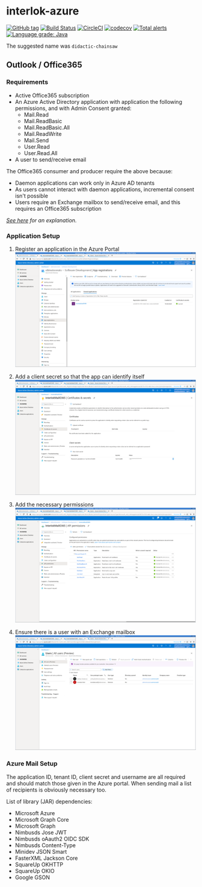 # interlok-azure

[![GitHub tag](https://img.shields.io/github/tag/adaptris/interlok-azure.svg)](https://github.com/adaptris/interlok-azure/tags) [![Build Status](https://travis-ci.com/adaptris/interlok-azure.svg?branch=develop)](https://travis-ci.com/adaptris/interlok-azure) [![CircleCI](https://circleci.com/gh/adaptris/interlok-azure/tree/develop.svg?style=svg)](https://circleci.com/gh/adaptris/interlok-azure/tree/develop) [![codecov](https://codecov.io/gh/adaptris/interlok-azure/branch/develop/graph/badge.svg)](https://codecov.io/gh/adaptris/interlok-azure) [![Total alerts](https://img.shields.io/lgtm/alerts/g/adaptris/interlok-azure.svg?logo=lgtm&logoWidth=18)](https://lgtm.com/projects/g/adaptris/interlok-azure/alerts/) [![Language grade: Java](https://img.shields.io/lgtm/grade/java/g/adaptris/interlok-azure.svg?logo=lgtm&logoWidth=18)](https://lgtm.com/projects/g/adaptris/interlok-azure/context:java)

The suggested name was `didactic-chainsaw`

## Outlook / Office365

### Requirements

* Active Office365 subscription
* An Azure Active Directory application with application the following
  permissions, and with Admin Consent granted:
  - Mail.Read
  - Mail.ReadBasic
  - Mail.ReadBasic.All
  - Mail.ReadWrite
  - Mail.Send
  - User.Read
  - User.Read.All
* A user to send/receive email

The Office365 consumer and producer require the above because:
* Daemon applications can work only in Azure AD tenants
* As users cannot interact with daemon applications, incremental
  consent isn't possible
* Users require an Exchange mailbox to send/receive email, and this
  requires an Office365 subscription

*[See here](https://docs.microsoft.com/en-us/azure/active-directory/develop/scenario-daemon-overview) for an explanation.*

### Application Setup

1. Register an application in the Azure Portal
![Application Registration](docs/o365-1.png)

2. Add a client secret so that the app can identify itself
![Client Secret](docs/o365-2.png)

3. Add the necessary permissions
![Permissions](docs/o365-3.png)

4. Ensure there is a user with an Exchange mailbox
![Users Setup](docs/o365-4.png)

### Azure Mail Setup

The application ID, tenant ID, client secret and username are all
required and should match those given in the Azure portal. When sending
mail a list of recipients is obviously necessary too.

List of library (JAR) dependencies:

* Microsoft Azure
* Microsoft Graph Core
* Microsoft Graph
* Nimbusds Jose JWT
* Nimbusds oAauth2 OIDC SDK
* Nimbusds Content-Type
* Minidev JSON Smart
* FasterXML Jackson Core
* SquareUp OKHTTP
* SquareUp OKIO
* Google GSON
